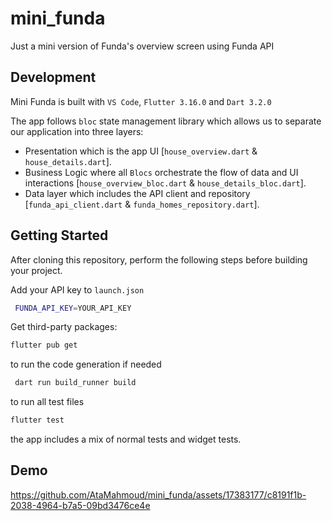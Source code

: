 # mini_funda

Just a mini version of Funda's overview screen using Funda API

## Development
Mini Funda is built with `VS Code`, `Flutter 3.16.0` and `Dart 3.2.0`

The app follows `bloc` state management library which allows us to separate our application into three layers:

* Presentation which is the app UI [`house_overview.dart` & `house_details.dart`].
* Business Logic where all `Blocs` orchestrate the flow of data and UI interactions [`house_overview_bloc.dart` & `house_details_bloc.dart`].
* Data layer which includes the API client and repository [`funda_api_client.dart` & `funda_homes_repository.dart`].



## Getting Started

After cloning this repository, perform the following steps before building your project.

Add your API key to `launch.json`
```sh
 FUNDA_API_KEY=YOUR_API_KEY
```

Get third-party packages:

```sh
flutter pub get
```

to run the code generation if needed
```sh
 dart run build_runner build
```

to run all test files
```sh
flutter test
```
the app includes a mix of normal tests and widget tests.

## Demo
https://github.com/AtaMahmoud/mini_funda/assets/17383177/c8191f1b-2038-4964-b7a5-09bd3476ce4e

